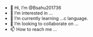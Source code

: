 - 👋 Hi, I’m @Bsahu201736
- 👀 I’m interested in ...
- 🌱 I’m currently learning ...c language.
- 💞️ I’m looking to collaborate on ...
- 📫 How to reach me ...

<!---
Bsahu201736/Bsahu201736 is a ✨ special ✨ repository because its `README.md` (this file) appears on your GitHub profile.
You can click the Preview link to take a look at your changes.
--->
